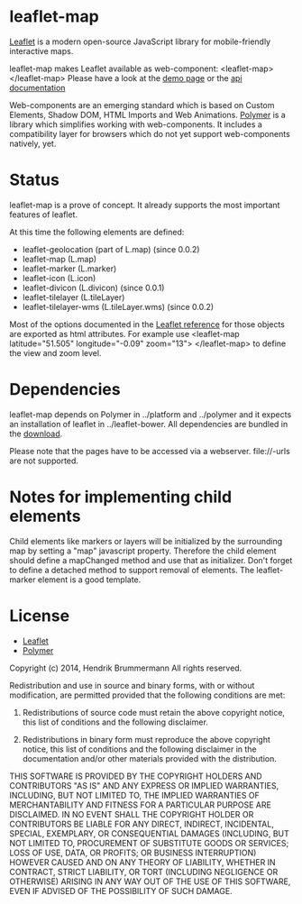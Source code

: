 leaflet-map
===========

[Leaflet](http://leafletjs.com/reference.html) is a modern open-source JavaScript library for mobile-friendly interactive maps.

leaflet-map makes Leaflet available as web-component: &lt;leaflet-map&gt; &lt;/leaflet-map&gt;
Please have a look at the [demo page](https://nhnb.github.io/leaflet-map/leaflet-map/demo.html) or the [api documentation](https://nhnb.github.io/leaflet-map/doc.html)
 

Web-components are an emerging standard which is based on Custom Elements, Shadow DOM, HTML Imports and Web Animations.
[Polymer](http://www.polymer-project.org/docs/start/tutorial/intro.html) is a library which simplifies working with web-components. It includes a compatibility layer for browsers which
do not yet support web-components natively, yet.


Status
======

leaflet-map is a prove of concept. It already supports the most important features of leaflet. 

At this time the following elements are defined:

* leaflet-geolocation (part of L.map) (since 0.0.2)
* leaflet-map (L.map)
* leaflet-marker (L.marker)
* leaflet-icon (L.icon)
* leaflet-divicon (L.divicon) (since 0.0.1)
* leaflet-tilelayer (L.tileLayer)
* leaflet-tilelayer-wms (L.tileLayer.wms)  (since 0.0.2)

Most of the options documented in the [Leaflet reference](http://leafletjs.com/reference.html) for those objects are exported as html attributes. 
For example use &lt;leaflet-map latitude="51.505" longitude="-0.09" zoom="13"&gt; &lt;/leaflet-map&gt; to define the view and zoom level.

Dependencies
============

leaflet-map depends on Polymer in ../platform and ../polymer and it expects an installation of leaflet in ../leaflet-bower.
All dependencies are bundled in the [download](https://github.com/nhnb/leaflet-map/releases/download/v0.1.0/leaflet-map-0.1.0.zip).

Please note that the pages have to be accessed via a webserver. file://-urls are not supported.


Notes for implementing child elements
=====================================

Child elements like markers or layers will be initialized by the surrounding map by setting a "map" javascript property.
Therefore the child element should define a mapChanged method and use that as initializer. 
Don't forget to define a detached method to support removal of elements. The leaflet-marker element is a good template.  

License
=======

* [Leaflet](https://github.com/Leaflet/Leaflet/blob/master/LICENSE)
* [Polymer](https://github.com/polymer/polymer/blob/master/LICENSE)


Copyright (c) 2014, Hendrik Brummermann
All rights reserved.

Redistribution and use in source and binary forms, with or without modification, are
permitted provided that the following conditions are met:

   1. Redistributions of source code must retain the above copyright notice, this list of
      conditions and the following disclaimer.

   2. Redistributions in binary form must reproduce the above copyright notice, this list
      of conditions and the following disclaimer in the documentation and/or other materials
      provided with the distribution.

THIS SOFTWARE IS PROVIDED BY THE COPYRIGHT HOLDERS AND CONTRIBUTORS "AS IS" AND ANY
EXPRESS OR IMPLIED WARRANTIES, INCLUDING, BUT NOT LIMITED TO, THE IMPLIED WARRANTIES OF
MERCHANTABILITY AND FITNESS FOR A PARTICULAR PURPOSE ARE DISCLAIMED. IN NO EVENT SHALL THE
COPYRIGHT HOLDER OR CONTRIBUTORS BE LIABLE FOR ANY DIRECT, INDIRECT, INCIDENTAL, SPECIAL,
EXEMPLARY, OR CONSEQUENTIAL DAMAGES (INCLUDING, BUT NOT LIMITED TO, PROCUREMENT OF
SUBSTITUTE GOODS OR SERVICES; LOSS OF USE, DATA, OR PROFITS; OR BUSINESS INTERRUPTION)
HOWEVER CAUSED AND ON ANY THEORY OF LIABILITY, WHETHER IN CONTRACT, STRICT LIABILITY, OR
TORT (INCLUDING NEGLIGENCE OR OTHERWISE) ARISING IN ANY WAY OUT OF THE USE OF THIS
SOFTWARE, EVEN IF ADVISED OF THE POSSIBILITY OF SUCH DAMAGE.

